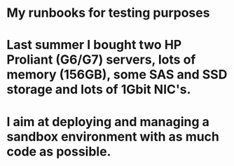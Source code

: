# My runbooks for testing purposes
# Last summer I bought two HP Proliant (G6/G7) servers, lots of memory (156GB), some SAS and SSD storage and lots of 1Gbit NIC's.
# I aim at deploying and managing a sandbox environment with as much code as possible.
